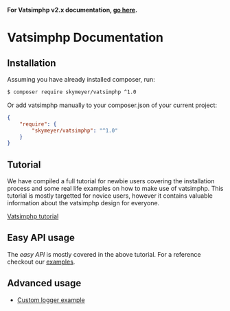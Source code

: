 **For Vatsimphp v2.x documentation, [go here](https://github.com/skymeyer/Vatsimphp/blob/master/README.md).**

Vatsimphp Documentation
=======================

## Installation

Assuming you have already installed composer, run:

``` bash
$ composer require skymeyer/vatsimphp ^1.0
```

Or add vatsimphp manually to your composer.json of your current project:

``` json
{
    "require": {
        "skymeyer/vatsimphp": "^1.0"
    }
}
```

## Tutorial

We have compiled a full tutorial for newbie users covering the installation process and some real life examples on how to make use of vatsimphp. This tutorial is mostly targetted for novice users, however it contains valuable information about the vatsimphp design for everyone.

[Vatsimphp tutorial](https://github.com/skymeyer/Vatsimphp/blob/1.x/docs/tutorial.md)


## Easy API usage

The *easy API* is mostly covered in the above tutorial. For a reference checkout our
[examples](https://github.com/skymeyer/Vatsimphp/blob/1.x/examples/easy_api_examples.php).


## Advanced usage

- [Custom logger example](https://github.com/skymeyer/Vatsimphp/blob/1.x/examples/custom_logger.php)
